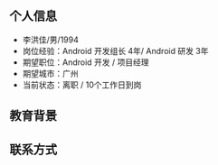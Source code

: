 ## 个人信息
- 李洪佳/男/1994
- 岗位经验：Android 开发组长 4年/ Android 研发 3年
- 期望职位：Android 开发 / 项目经理
- 期望城市：广州
- 当前状态：离职 / 10个工作日到岗

## 教育背景

## 联系方式
